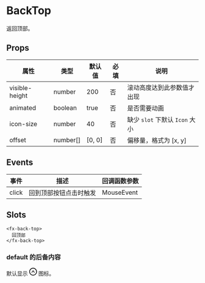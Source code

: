 # BackTop

返回顶部。

## Props

| 属性           | 类型     | 默认值 | 必填 | 说明                           |
| -------------- | -------- | ------ | ---- | ------------------------------ |
| visible-height | number   | 200    | 否   | 滚动高度达到此参数值才出现     |
| animated       | boolean  | true   | 否   | 是否需要动画                   |
| icon-size      | number   | 40     | 否   | 缺少 `slot` 下默认 `Icon` 大小 |
| offset         | number[] | [0, 0] | 否   | 偏移量，格式为 [x, y]          |

## Events

| 事件  | 描述                   | 回调函数参数 |
| ----- | ---------------------- | ------------ |
| click | 回到顶部按钮点击时触发 | MouseEvent   |

## Slots

```
<fx-back-top>
  回顶部
</fx-back-top>
```

### default 的后备内容

默认显示 <svg width="20px" height="20px" viewBox="64 64 896 896" focusable="false" xmlns="http://www.w3.org/2000/svg"><path d="M518.5 360.3a7.95 7.95 0 00-12.9 0l-178 246c-3.8 5.3 0 12.7 6.5 12.7H381c10.2 0 19.9-4.9 25.9-13.2L512 460.4l105.2 145.4c6 8.3 15.6 13.2 25.9 13.2H690c6.5 0 10.3-7.4 6.5-12.7l-178-246z" /><path d="M512 64C264.6 64 64 264.6 64 512s200.6 448 448 448 448-200.6 448-448S759.4 64 512 64zm0 820c-205.4 0-372-166.6-372-372s166.6-372 372-372 372 166.6 372 372-166.6 372-372 372z" /></svg> 图标。
